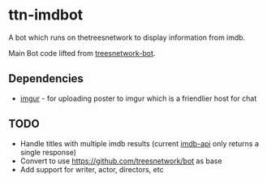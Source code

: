 # ttn-imdbot
A bot which runs on thetreesnetwork to display information from imdb.

Main Bot code lifted from [treesnetwork-bot](https://github.com/simonify/treesnetwork-bot).

## Dependencies
* [imgur](https://github.com/kaimallea/node-imgur) - for uploading poster to imgur which is a friendlier host for chat

## TODO
* Handle titles with multiple imdb results (current [imdb-api](https://github.com/worr/node-imdb-api) only returns a single response)
* Convert to use https://github.com/treesnetwork/bot as base
* Add support for writer, actor, directors, etc
